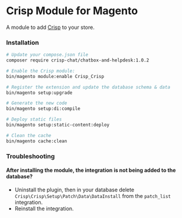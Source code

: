 # Crisp Module for Magento

A module to add [Crisp](https://crisp.chat) to your store.

### Installation

```bash
# Update your compose.json file
composer require crisp-chat/chatbox-and-helpdesk:1.0.2

# Enable the Crisp module:
bin/magento module:enable Crisp_Crisp

# Register the extension and update the database schema & data
bin/magento setup:upgrade

# Generate the new code
bin/magento setup:di:compile

# Deploy static files
bin/magento setup:static-content:deploy

# Clean the cache
bin/magento cache:clean
```


### Troubleshooting

#### After installing the module, the integration is not being added to the database? 
* Uninstall the plugin, then in your database delete `Crisp\Crisp\Setup\Patch\Data\DataInstall` from the `patch_list` integration.
* Reinstall the integration.